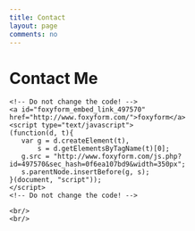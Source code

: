 ```yaml
---
title: Contact
layout: page
comments: no
---
```


<script type="text/javascript">
	var tpj=jQuery;
	tpj.noConflict();
	tpj(document).ready(function() {
		tpj('.contact_tab').attr('class', 'current_page_item');})
</script>
<div class="middle_inner">
	<h1>Contact Me</h1>

	<!-- Do not change the code! -->
	<a id="foxyform_embed_link_497570" href="http://www.foxyform.com/">foxyform</a>
	<script type="text/javascript">
	(function(d, t){
	   var g = d.createElement(t),
	       s = d.getElementsByTagName(t)[0];
	   g.src = "http://www.foxyform.com/js.php?id=497570&sec_hash=0f6ea107bd9&width=350px";
	   s.parentNode.insertBefore(g, s);
	}(document, "script"));
	</script>
	<!-- Do not change the code! -->
	
	<br/>
	<br/>
</div>

